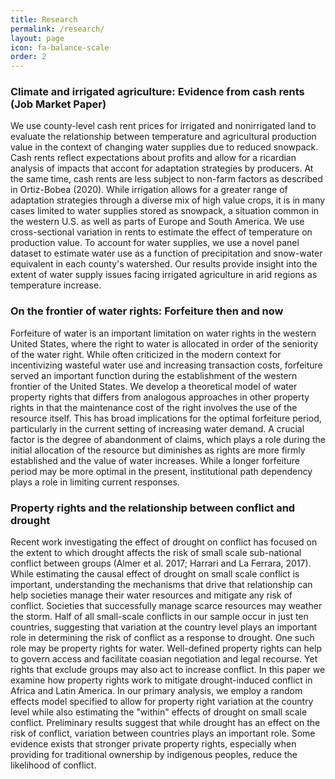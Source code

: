 ```yaml
---
title: Research
permalink: /research/
layout: page
icon: fa-balance-scale
order: 2
---
```


### Climate and irrigated agriculture: Evidence from cash rents (Job Market Paper)


We use county-level cash rent prices for irrigated and nonirrigated land to evaluate the relationship between temperature and agricultural production value in the context of changing water supplies due to reduced snowpack. Cash rents reflect expectations about profits and allow for a ricardian analysis of impacts that accont for adaptation strategies by producers. At the same time, cash rents are less subject to non-farm factors as described in Ortiz-Bobea (2020). While irrigation allows for a greater range of adaptation strategies through a  diverse mix of high value crops, it is in many cases limited to water supplies stored as snowpack, a situation common in the western U.S. as well as parts of Europe and South America. We use cross-sectional variation in rents to estimate the effect of temperature on production value. To account for water supplies, we use a novel panel dataset to estimate water use as a function of precipitation and snow-water equivalent in each county's watershed. Our results provide insight into the extent of water supply issues facing irrigated agriculture in arid regions as temperature increase.


### On the frontier of water rights: Forfeiture then and now

Forfeiture of water is an important limitation on water rights in the western United States, where the right to water is allocated in order of the seniority of the water right. While often criticized in the modern context for incentivizing wasteful water use and increasing transaction costs, forfeiture served an important function during the establishment of the western frontier of the United States. We develop a theoretical model of water property rights that differs from analogous approaches in other property rights in that the maintenance cost of the right involves the use of the resource itself. This has broad implications for the optimal forfeiture period, particularly in the current setting of increasing water demand. A crucial factor is the degree of abandonment of claims, which plays a role during the initial allocation of the resource but diminishes as rights are more firmly established and the value of water increases. While a longer forfeiture period may be more optimal in the present, institutional path dependency plays a role in limiting current responses.


### Property rights and the relationship between conflict and drought

Recent work investigating the effect of drought on conflict has focused on the extent to which drought affects the risk of small scale sub-national conflict between groups (Almer et al. 2017; Harrari and La Ferrara, 2017). While estimating the causal effect of drought on small scale conflict is important, understanding the mechanisms that drive that relationship can help societies manage their water resources and mitigate any risk of conflict. Societies that successfully manage scarce resources may weather the storm. Half of all small-scale conflicts in our sample occur in just ten countries, suggesting that variation at the country level plays an important role in determining the risk of conflict as a response to drought. One such role may be property rights for water. Well-defined property rights can help to govern access and facilitate coasian negotiation and legal recourse. Yet rights that exclude groups may also act to increase conflict. In this paper we examine how property rights work to mitigate drought-induced conflict in Africa and Latin America. In our primary analysis, we employ a random effects model specified to allow for property right variation at the country level while also estimating the "within" effects of drought on small scale conflict. Preliminary results suggest that while drought has an effect on the risk of conflict, variation between countries plays an important role. Some evidence exists that stronger private property rights, especially when providing for traditional ownership by indigenous peoples, reduce the likelihood of conflict.


